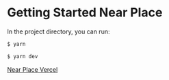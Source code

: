 # Getting Started Near Place

In the project directory, you can run:

```bash
$ yarn
```

```bash
$ yarn dev
```
[Near Place Vercel](https://nearplace.vercel.app/)
